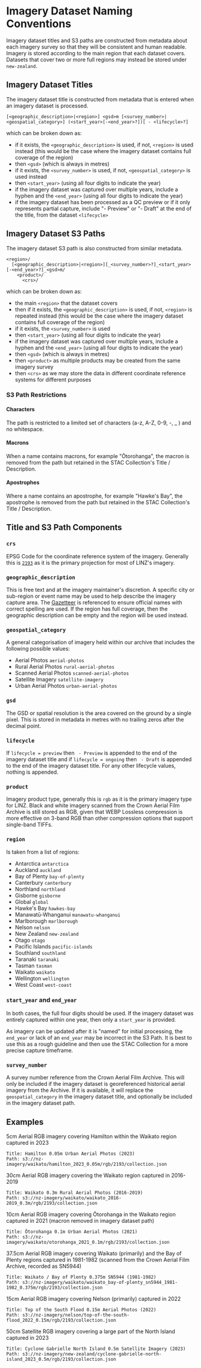 # Imagery Dataset Naming Conventions

Imagery dataset titles and S3 paths are constructed from metadata about each imagery survey so that they will be consistent and human readable. Imagery is stored according to the main region that each dataset covers. Datasets that cover two or more full regions may instead be stored under `new-zealand`.

## Imagery Dataset Titles

The imagery dataset title is constructed from metadata that is entered when an imagery dataset is processed.

```
[<geographic_description>|<region>] <gsd>m [<survey_number>|<geospatial_category>] (<start_year>[-<end_year>?])[ - <lifecycle>?]
```

which can be broken down as:

- if it exists, the `<geographic_description>` is used, if not, `<region>` is used instead (this would be the case where the imagery dataset contains full coverage of the region)
- then `<gsd>` (which is always in metres)
- if it exists, the `<survey_number>` is used, if not, `<geospatial_category>` is used instead
- then `<start_year>` (using all four digits to indicate the year)
- if the imagery dataset was captured over multiple years, include a hyphen and the `<end_year>` (using all four digits to indicate the year)
- if the imagery dataset has been processed as a QC preview or if it only represents partial capture, include "- Preview" or "- Draft" at the end of the title, from the dataset `<lifecycle>`

## Imagery Dataset S3 Paths

The imagery dataset S3 path is also constructed from similar metadata.

```
<region>/
  [<geographic_description>|<region>][_<survey_number>?]_<start_year>[-<end_year>?]_<gsd>m/
    <product>/
      <crs>/
```

which can be broken down as:

- the main `<region>` that the dataset covers
- then if it exists, the `<geographic_description>` is used, if not, `<region>` is repeated instead (this would be the case where the imagery dataset contains full coverage of the region)
- if it exists, the `<survey_number>` is used
- then `<start_year>` (using all four digits to indicate the year)
- if the imagery dataset was captured over multiple years, include a hyphen and the `<end_year>` (using all four digits to indicate the year)
- then `<gsd>` (which is always in metres)
- then `<product>` as multiple products may be created from the same imagery survey
- then `<crs>` as we may store the data in different coordinate reference systems for different purposes

### S3 Path Restrictions

#### Characters

The path is restricted to a limited set of characters (a-z, A-Z, 0-9, -, \_ ) and no whitespace.

#### Macrons

When a name contains macrons, for example "Ōtorohanga", the macron is removed from the path but retained in the STAC Collection's Title / Description.

#### Apostrophes

Where a name contains an apostrophe, for example "Hawke's Bay", the apostrophe is removed from the path but retained in the STAC Collection's Title / Description.

## Title and S3 Path Components

### `crs`

EPSG Code for the coordinate reference system of the imagery. Generally this is [`2193`](https://epsg.io/2193) as it is the primary projection for most of LINZ's imagery.

### `geographic_description`

This is free text and at the imagery maintainer's discretion. A specific city or sub-region or event name may be used to help describe the imagery capture area. The [Gazetteer](https://gazetteer.linz.govt.nz/) is referenced to ensure official names with correct spelling are used. If the region has full coverage, then the geographic description can be empty and the region will be used instead.

### `geospatial_category`

A general categorisation of imagery held within our archive that includes the following possible values:

- Aerial Photos `aerial-photos`
- Rural Aerial Photos `rural-aerial-photos`
- Scanned Aerial Photos `scanned-aerial-photos`
- Satellite Imagery `satellite-imagery`
- Urban Aerial Photos `urban-aerial-photos`

### `gsd`

The GSD or spatial resolution is the area covered on the ground by a single pixel. This is stored in metadata in metres with no trailing zeros after the decimal point.

### `lifecycle`

If `lifecycle = preview` then ` - Preview` is appended to the end of the imagery dataset title and if `lifecycle = ongoing` then ` - Draft` is appended to the end of the imagery dataset title. For any other lifecycle values, nothing is appended.

### `product`

Imagery product type, generally this is `rgb` as it is the primary imagery type for LINZ. Black and white imagery scanned from the Crown Aerial Film Archive is still stored as RGB, given that WEBP Lossless compression is more effective on 3-band RGB than other compression options that support single-band TIFFs.

### `region`

Is taken from a list of regions:

- Antarctica `antarctica`
- Auckland `auckland`
- Bay of Plenty `bay-of-plenty`
- Canterbury `canterbury`
- Northland `northland`
- Gisborne `gisborne`
- Global `global`
- Hawke's Bay `hawkes-bay`
- Manawatū-Whanganui `manawatu-whanganui`
- Marlborough `marlborough`
- Nelson `nelson`
- New Zealand `new-zealand`
- Otago `otago`
- Pacific Islands `pacific-islands`
- Southland `southland`
- Taranaki `taranaki`
- Tasman `tasman`
- Waikato `waikato`
- Wellington `wellington`
- West Coast `west-coast`

### `start_year` and `end_year`

In both cases, the full four digits should be used. If the imagery dataset was entirely captured within one year, then only a `start_year` is provided.

As imagery can be updated after it is "named" for initial processing, the `end_year` or lack of an `end_year` may be incorrect in the S3 Path. It is best to use this as a rough guideline and then use the STAC Collection for a more precise capture timeframe.

### `survey_number`

A survey number reference from the Crown Aerial Film Archive. This will only be included if the imagery dataset is georeferenced historical aerial imagery from the Archive. If it is available, it will replace the `geospatial_category` in the imagery dataset title, and optionally be included in the imagery dataset path.

## Examples

5cm Aerial RGB imagery covering Hamilton within the Waikato region captured in 2023

```
Title: Hamilton 0.05m Urban Aerial Photos (2023)
Path: s3://nz-imagery/waikato/hamilton_2023_0.05m/rgb/2193/collection.json
```

30cm Aerial RGB imagery covering the Waikato region captured in 2016-2019

```
Title: Waikato 0.3m Rural Aerial Photos (2016-2019)
Path: s3://nz-imagery/waikato/waikato_2016-2019_0.3m/rgb/2193/collection.json
```

10cm Aerial RGB imagery covering Ōtorohanga in the Waikato region captured in 2021 (macron removed in imagery dataset path)

```
Title: Ōtorohanga 0.1m Urban Aerial Photos (2021)
Path: s3://nz-imagery/waikato/otorohanga_2021_0.1m/rgb/2193/collection.json
```

37.5cm Aerial RGB imagery covering Waikato (primarily) and the Bay of Plenty regions captured in 1981-1982 (scanned from the Crown Aerial Film Archive, recorded as SN5944)

```
Title: Waikato / Bay of Plenty 0.375m SN5944 (1981-1982)
Path: s3://nz-imagery/waikato/waikato_bay-of-plenty_sn5944_1981-1982_0.375m/rgb/2193/collection.json
```

15cm Aerial RGB imagery covering Nelson (primarily) captured in 2022 

```
Title: Top of the South Flood 0.15m Aerial Photos (2022)
Path: s3://nz-imagery/nelson/top-of-the-south-flood_2022_0.15m/rgb/2193/collection.json
```

50cm Satellite RGB imagery covering a large part of the North Island captured in 2023

```
Title: Cyclone Gabrielle North Island 0.5m Satellite Imagery (2023)
Path: s3://nz-imagery/new-zealand/cyclone-gabrielle-north-island_2023_0.5m/rgb/2193/collection.json
```
